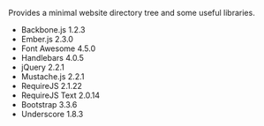 Provides a minimal website directory tree and some useful libraries.

* Backbone.js 1.2.3
* Ember.js 2.3.0
* Font Awesome 4.5.0
* Handlebars 4.0.5
* jQuery 2.2.1
* Mustache.js 2.2.1
* RequireJS 2.1.22
* RequireJS Text 2.0.14
* Bootstrap 3.3.6
* Underscore 1.8.3
